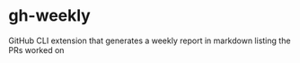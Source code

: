 # gh-weekly
GitHub CLI extension that generates a weekly report in markdown listing the PRs worked on
